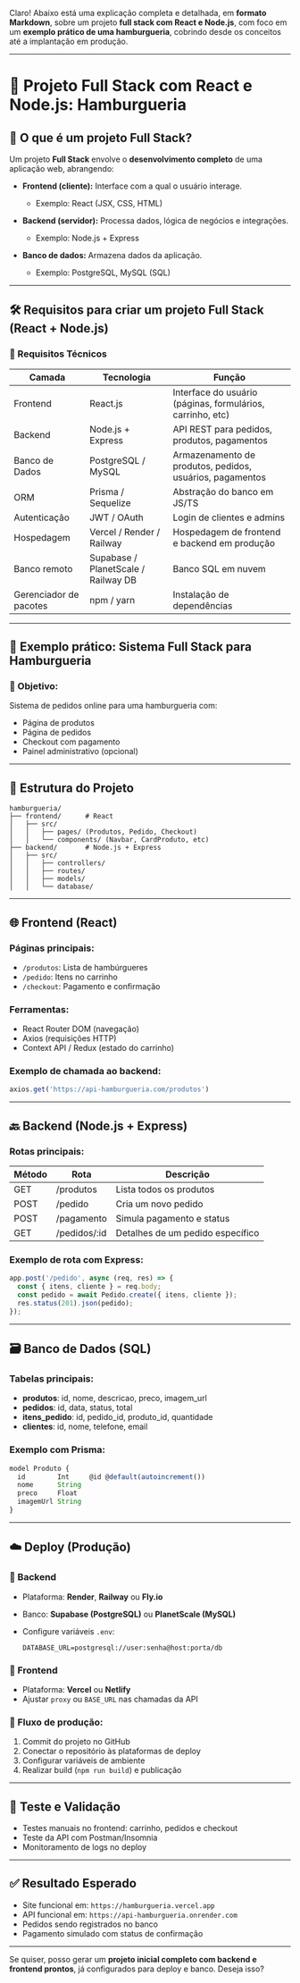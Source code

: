 Claro! Abaixo está uma explicação completa e detalhada, em **formato Markdown**, sobre um projeto **full stack com React e Node.js**, com foco em um **exemplo prático de uma hamburgueria**, cobrindo desde os conceitos até a implantação em produção.

---

# 🧱 Projeto Full Stack com React e Node.js: Hamburgueria

## 📌 O que é um projeto Full Stack?

Um projeto **Full Stack** envolve o **desenvolvimento completo** de uma aplicação web, abrangendo:

* **Frontend (cliente):** Interface com a qual o usuário interage.

  * Exemplo: React (JSX, CSS, HTML)
* **Backend (servidor):** Processa dados, lógica de negócios e integrações.

  * Exemplo: Node.js + Express
* **Banco de dados:** Armazena dados da aplicação.

  * Exemplo: PostgreSQL, MySQL (SQL)

---

## 🛠️ Requisitos para criar um projeto Full Stack (React + Node.js)

### 🔹 Requisitos Técnicos

| Camada                 | Tecnologia                          | Função                                                     |
| ---------------------- | ----------------------------------- | ---------------------------------------------------------- |
| Frontend               | React.js                            | Interface do usuário (páginas, formulários, carrinho, etc) |
| Backend                | Node.js + Express                   | API REST para pedidos, produtos, pagamentos                |
| Banco de Dados         | PostgreSQL / MySQL                  | Armazenamento de produtos, pedidos, usuários, pagamentos   |
| ORM                    | Prisma / Sequelize                  | Abstração do banco em JS/TS                                |
| Autenticação           | JWT / OAuth                         | Login de clientes e admins                                 |
| Hospedagem             | Vercel / Render / Railway           | Hospedagem de frontend e backend em produção               |
| Banco remoto           | Supabase / PlanetScale / Railway DB | Banco SQL em nuvem                                         |
| Gerenciador de pacotes | npm / yarn                          | Instalação de dependências                                 |

---

## 🍔 Exemplo prático: Sistema Full Stack para Hamburgueria

### 🎯 Objetivo:

Sistema de pedidos online para uma hamburgueria com:

* Página de produtos
* Página de pedidos
* Checkout com pagamento
* Painel administrativo (opcional)

---

## 📁 Estrutura do Projeto

```
hamburgueria/
├── frontend/      # React
│   ├── src/
│   │   ├── pages/ (Produtos, Pedido, Checkout)
│   │   └── components/ (Navbar, CardProduto, etc)
├── backend/       # Node.js + Express
│   ├── src/
│   │   ├── controllers/
│   │   ├── routes/
│   │   ├── models/
│   │   └── database/
```

---

## 🌐 Frontend (React)

### Páginas principais:

* `/produtos`: Lista de hambúrgueres
* `/pedido`: Itens no carrinho
* `/checkout`: Pagamento e confirmação

### Ferramentas:

* React Router DOM (navegação)
* Axios (requisições HTTP)
* Context API / Redux (estado do carrinho)

### Exemplo de chamada ao backend:

```js
axios.get('https://api-hamburgueria.com/produtos')
```

---

## 🔙 Backend (Node.js + Express)

### Rotas principais:

| Método | Rota          | Descrição                        |
| ------ | ------------- | -------------------------------- |
| GET    | /produtos     | Lista todos os produtos          |
| POST   | /pedido       | Cria um novo pedido              |
| POST   | /pagamento    | Simula pagamento e status        |
| GET    | /pedidos/\:id | Detalhes de um pedido específico |

### Exemplo de rota com Express:

```js
app.post('/pedido', async (req, res) => {
  const { itens, cliente } = req.body;
  const pedido = await Pedido.create({ itens, cliente });
  res.status(201).json(pedido);
});
```

---

## 🗃️ Banco de Dados (SQL)

### Tabelas principais:

* **produtos**: id, nome, descricao, preco, imagem\_url
* **pedidos**: id, data, status, total
* **itens\_pedido**: id, pedido\_id, produto\_id, quantidade
* **clientes**: id, nome, telefone, email

### Exemplo com Prisma:

```ts
model Produto {
  id        Int     @id @default(autoincrement())
  nome      String
  preco     Float
  imagemUrl String
}
```

---

## ☁️ Deploy (Produção)

### 🔹 Backend

* Plataforma: **Render**, **Railway** ou **Fly.io**
* Banco: **Supabase (PostgreSQL)** ou **PlanetScale (MySQL)**
* Configure variáveis `.env`:

  ```
  DATABASE_URL=postgresql://user:senha@host:porta/db
  ```

### 🔹 Frontend

* Plataforma: **Vercel** ou **Netlify**
* Ajustar `proxy` ou `BASE_URL` nas chamadas da API

### 🔹 Fluxo de produção:

1. Commit do projeto no GitHub
2. Conectar o repositório às plataformas de deploy
3. Configurar variáveis de ambiente
4. Realizar build (`npm run build`) e publicação

---

## 🧪 Teste e Validação

* Testes manuais no frontend: carrinho, pedidos e checkout
* Teste da API com Postman/Insomnia
* Monitoramento de logs no deploy

---

## ✅ Resultado Esperado

* Site funcional em: `https://hamburgueria.vercel.app`
* API funcional em: `https://api-hamburgueria.onrender.com`
* Pedidos sendo registrados no banco
* Pagamento simulado com status de confirmação

---

Se quiser, posso gerar um **projeto inicial completo com backend e frontend prontos**, já configurados para deploy e banco. Deseja isso?
